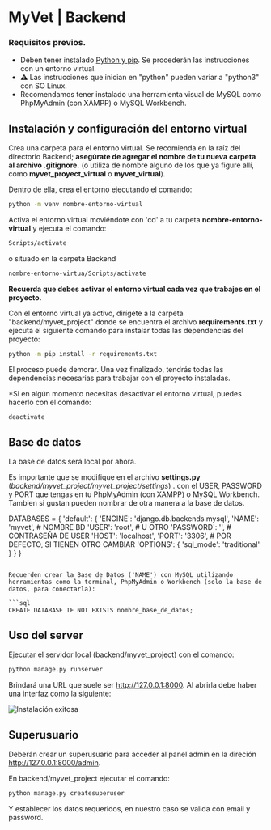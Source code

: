 # MyVet | Backend

### Requisitos previos.

* Deben tener instalado [Python y pip](https://www.python.org/downloads/). Se procederán las instrucciones con un entorno virtual.
* ⚠ Las instrucciones que inician en "python" pueden variar a "python3" con SO Linux.
* Recomendamos tener instalado una herramienta visual de MySQL como PhpMyAdmin (con XAMPP) o MySQL Workbench.

## Instalación y configuración del entorno virtual

Crea una carpeta para el entorno virtual. Se recomienda en la raíz del directorio Backend; **asegúrate de agregar el nombre de tu nueva carpeta al archivo .gitignore.** (o utiliza de nombre alguno de los que ya figure allí, como **myvet_proyect_virtual** o **myvet_virtual**).

Dentro de ella, crea el entorno ejecutando el comando:

```bash
python -m venv nombre-entorno-virtual
```

Activa el entorno virtual moviéndote con 'cd' a tu carpeta **nombre-entorno-virtual** y ejecuta el comando:

```bash
Scripts/activate
```

o situado en la carpeta Backend

```bash
nombre-entorno-virtua/Scripts/activate
```

**Recuerda que debes activar el entorno virtual cada vez que trabajes en el proyecto.**

Con el entorno virtual ya activo, dirígete a la carpeta "backend/myvet_project" donde se encuentra el archivo **requirements.txt** y ejecuta el siguiente comando para instalar todas las dependencias del proyecto:

```bash
python -m pip install -r requirements.txt
```


El proceso puede demorar. Una vez finalizado, tendrás todas las dependencias necesarias para trabajar con el proyecto instaladas.

*Si en algún momento necesitas desactivar el entorno virtual, puedes hacerlo con el comando:

```bash
deactivate
```

## Base de datos

La base de datos será local por ahora.

Es importante que se modifique en el archivo **settings.py** (*backend/myvet_project/myvet_project/settings*) .
con el USER, PASSWORD y PORT que tengas en tu PhpMyAdmin (con XAMPP) o MySQL Workbench. Tambien si gustan pueden nombrar de otra manera a la base de datos.

DATABASES = {
    'default': {
        'ENGINE': 'django.db.backends.mysql',
        'NAME': 'myvet', # NOMBRE BD
        'USER': 'root', # U OTRO
        'PASSWORD': '', # CONTRASEÑA DE USER
        'HOST': 'localhost',
        'PORT': '3306', # POR DEFECTO, SI TIENEN OTRO CAMBIAR
        'OPTIONS': {
            'sql_mode': 'traditional'
        }
    }
}
```

Recuerden crear la Base de Datos ('NAME') con MySQL utilizando herramientas como la terminal, PhpMyAdmin o Workbench (solo la base de datos, para conectarla):

```sql
CREATE DATABASE IF NOT EXISTS nombre_base_de_datos;
```

## Uso del server

Ejecutar el servidor local (backend/myvet_project) con el comando:

```bash
python manage.py runserver
```

Brindará una URL que suele ser http://127.0.0.1:8000. Al abrirla debe haber una interfaz como la siguiente:

![Instalación exitosa](https://tutorial.djangogirls.org/es/django_start_project/images/install_worked.png)

## Superusuario

Deberán crear un superusuario para acceder al panel admin en la direción http://127.0.0.1:8000/admin.

En backend/myvet_project ejecutar el comando:

```bash
python manage.py createsuperuser
```

Y establecer los datos requeridos, en nuestro caso se valida con email y password.
